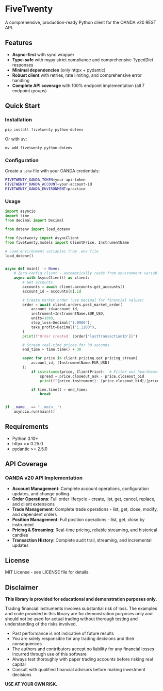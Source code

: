 # FiveTwenty

A comprehensive, production-ready Python client for the OANDA v20 REST API.

## Features

- **Async-first** with sync wrapper
- **Type-safe** with mypy strict compliance and comprehensive TypedDict responses
- **Minimal dependencies** (only httpx + pydantic)
- **Robust client** with retries, rate limiting, and comprehensive error handling
- **Complete API coverage** with 100% endpoint implementation (all 7 endpoint groups)

## Quick Start

### Installation

```bash
pip install fivetwenty python-dotenv
```

Or with uv:
```bash
uv add fivetwenty python-dotenv
```

### Configuration

Create a `.env` file with your OANDA credentials:

```bash
FIVETWENTY_OANDA_TOKEN=your-api-token
FIVETWENTY_OANDA_ACCOUNT=your-account-id
FIVETWENTY_OANDA_ENVIRONMENT=practice
```

### Usage

```python
import asyncio
import time
from decimal import Decimal

from dotenv import load_dotenv

from fivetwenty import AsyncClient
from fivetwenty.models import ClientPrice, InstrumentName

# Load environment variables from .env file
load_dotenv()


async def main() -> None:
    # Zero-config client - automatically reads from environment variables
    async with AsyncClient() as client:
        # Get accounts
        accounts = await client.accounts.get_accounts()
        account_id = accounts[0].id

        # Create market order (use Decimal for financial values)
        order = await client.orders.post_market_order(
            account_id=account_id,
            instrument=InstrumentName.EUR_USD,
            units=1000,
            stop_loss=Decimal("1.0900"),
            take_profit=Decimal("1.1100"),
        )
        print(f"Order created: {order['lastTransactionID']}")

        # Stream real-time prices for 30 seconds
        end_time = time.time() + 30

        async for price in client.pricing.get_pricing_stream(
            account_id, [InstrumentName.EUR_USD]
        ):
            if isinstance(price, ClientPrice):  # Filter out heartbeats
                spread = price.closeout_ask - price.closeout_bid
                print(f"{price.instrument}: {price.closeout_bid}/{price.closeout_ask} (spread: {spread})")

            if time.time() > end_time:
                break


if __name__ == "__main__":
    asyncio.run(main())
```

## Requirements

- Python 3.10+
- httpx >= 0.25.0
- pydantic >= 2.5.0

## API Coverage

### OANDA v20 API Implementation

- **Account Management**: Complete account operations, configuration updates, and change polling
- **Order Operations**: Full order lifecycle - create, list, get, cancel, replace, and client extensions
- **Trade Management**: Complete trade operations - list, get, close, modify, and dependent orders
- **Position Management**: Full position operations - list, get, close by instrument
- **Pricing & Streaming**: Real-time pricing, reliable streaming, and historical candles
- **Transaction History**: Complete audit trail, streaming, and incremental updates

## License

MIT License - see LICENSE file for details.

## Disclaimer

**This library is provided for educational and demonstration purposes only.**

Trading financial instruments involves substantial risk of loss. The examples and code provided in this library are for demonstration purposes only and should not be used for actual trading without thorough testing and understanding of the risks involved.

- Past performance is not indicative of future results
- You are solely responsible for any trading decisions and their consequences
- The authors and contributors accept no liability for any financial losses incurred through use of this software
- Always test thoroughly with paper trading accounts before risking real capital
- Consult with qualified financial advisors before making investment decisions

**USE AT YOUR OWN RISK.**
